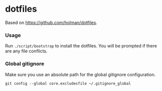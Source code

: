 # dotfiles
Based on https://github.com/holman/dotfiles.

### Usage
Run `./script/bootstrap` to install the dotfiles. You will be prompted if there are any file conflicts.

### Global gitignore
Make sure you use an absolute path for the global gitignore configuration.

```
git config --global core.excludesfile ~/.gitignore_global
```
